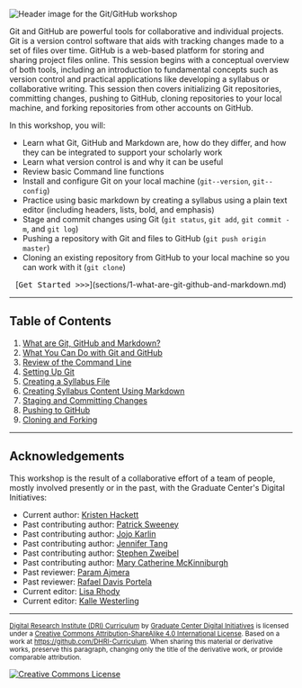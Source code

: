 ![Header image for the Git/GitHub workshop](https://raw.githubusercontent.com/DHRI-Curriculum/git/v2.0/_django-meta/header%403x.png)


Git and GitHub are powerful tools for collaborative and individual projects. Git is a version control software that aids with tracking changes made to a set of files over time. GitHub is a web-based platform for storing and sharing project files online. This session begins with a conceptual overview of both tools, including an introduction to fundamental concepts such as version control and practical applications like developing a syllabus or collaborative writing. This session then covers initializing Git repositories, committing changes, pushing to GitHub, cloning repositories to your local machine, and forking repositories from other accounts on GitHub.

In this workshop, you will:

- Learn what Git, GitHub and Markdown are, how do they differ, and how they can be integrated to support your scholarly work
- Learn what version control is and why it can be useful
- Review basic Command line functions
- Install and configure Git on your local machine (`git--version`, `git--config`)
- Practice using basic markdown by creating a syllabus using a plain text editor (including headers, lists, bold, and emphasis)
- Stage and commit changes using Git (`git status`, `git add`, `git commit -m`, and `git log`)
- Pushing a repository with Git and files to GitHub (`git push origin master`)
- Cloning an existing repository from GitHub to your local machine so you can work with it (`git clone`)

<p align=center>[<kbd>Get Started >>></kbd>](sections/1-what-are-git-github-and-markdown.md)</p>

---

## Table of Contents

1. [What are Git, GitHub and Markdown?](sections/1-what-are-git-github-and-markdown.md)
2. [What You Can Do with Git and GitHub](sections/2-what-you-can-do-with-git-and-github.md)
3. [Review of the Command Line](sections/3-review-of-the-command-line.md)
4. [Setting Up Git](sections/4-setting-up-git.md)
5. [Creating a Syllabus File](sections/5-creating-a-syllabus-file.md)
6. [Creating Syllabus Content Using Markdown](sections/6-creating-syllabus-content-using-markdown.md)
7. [Staging and Committing Changes](sections/7-staging-and-committing-changes.md)
8. [Pushing to GitHub](sections/8-pushing-to-github.md)
9. [Cloning and Forking](sections/9-cloning-and-forking.md)

---

## Acknowledgements

This workshop is the result of a collaborative effort of a team of people, mostly involved presently or in the past, with the Graduate Center's Digital Initiatives:

- Current author: [Kristen Hackett](https://github.com/hackettka)
- Past contributing author: [Patrick Sweeney](https://github.com/pswee001)
- Past contributing author: [Jojo Karlin](https://github.com/jojokarlin/)
- Past contributing author: [Jennifer Tang](https://github.com/jentang/)
- Past contributing author: [Stephen Zweibel](https://github.com/szweibel)
- Past contributing author: [Mary Catherine McKinniburgh](https://github.com/mckinniburgh)
- Past reviewer: [Param Ajmera](https://github.com/paramajmera)
- Past reviewer: [Rafael Davis Portela](https://github.com/rafadavis)
- Current editor: [Lisa Rhody](https://github.com/lmrhody)
- Current editor: [Kalle Westerling](https://github.com/kallewesterling)

---

<small>[Digital Research Institute (DRI) Curriculum](http://purl.org/dc/terms/) by [Graduate Center Digital Initiatives](https://gcdi.commons.gc.cuny.edu/) is licensed under a [Creative Commons Attribution-ShareAlike 4.0 International License](http://creativecommons.org/licenses/by-sa/4.0/). Based on a work at <https://github.com/DHRI-Curriculum>. When sharing this material or derivative works, preserve this paragraph, changing only the title of the derivative work, or provide comparable attribution.</small>

[![Creative Commons License](https://i.creativecommons.org/l/by-sa/4.0/88x31.png)](http://creativecommons.org/licenses/by-sa/4.0/)
